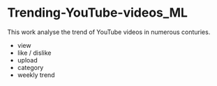 # Trending-YouTube-videos_ML

This work analyse the trend of YouTube videos in numerous conturies. 

- view
- like / dislike
- upload
- category
- weekly trend
